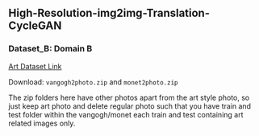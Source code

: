 ## High-Resolution-img2img-Translation-CycleGAN

### Dataset_B: Domain B

[Art Dataset Link](http://efrosgans.eecs.berkeley.edu/cyclegan/datasets)


Download: `vangogh2photo.zip` and `monet2photo.zip`

The zip folders here have other photos apart from the art style photo, so just keep art photo and delete regular photo such that you have train and test folder within the vangogh/monet each train and test containing art related images only.